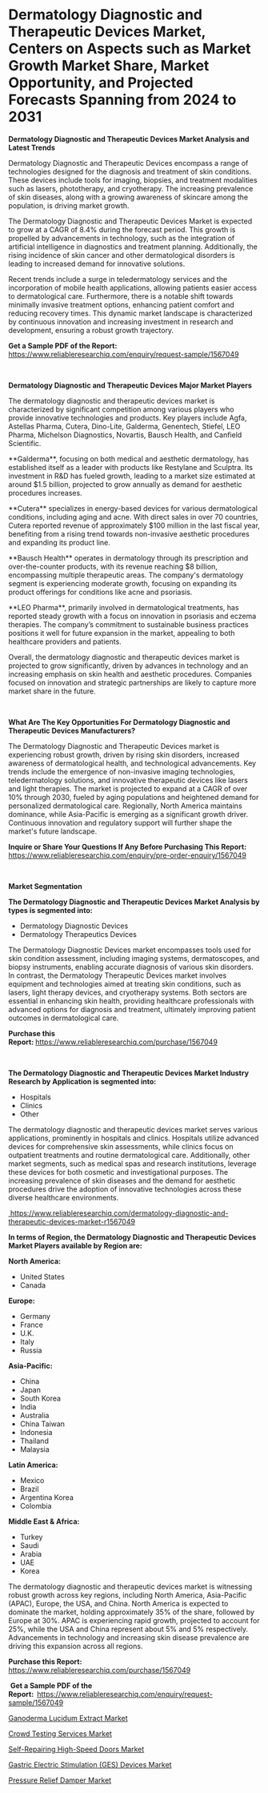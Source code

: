 <p><h1>Dermatology Diagnostic and Therapeutic Devices Market, Centers on Aspects such as Market Growth Market Share, Market Opportunity, and Projected Forecasts Spanning from 2024 to 2031</h1></p><p><strong>Dermatology Diagnostic and Therapeutic Devices Market Analysis and Latest Trends</strong></p>
<p><p>Dermatology Diagnostic and Therapeutic Devices encompass a range of technologies designed for the diagnosis and treatment of skin conditions. These devices include tools for imaging, biopsies, and treatment modalities such as lasers, phototherapy, and cryotherapy. The increasing prevalence of skin diseases, along with a growing awareness of skincare among the population, is driving market growth.</p><p>The Dermatology Diagnostic and Therapeutic Devices Market is expected to grow at a CAGR of 8.4% during the forecast period. This growth is propelled by advancements in technology, such as the integration of artificial intelligence in diagnostics and treatment planning. Additionally, the rising incidence of skin cancer and other dermatological disorders is leading to increased demand for innovative solutions.</p><p>Recent trends include a surge in teledermatology services and the incorporation of mobile health applications, allowing patients easier access to dermatological care. Furthermore, there is a notable shift towards minimally invasive treatment options, enhancing patient comfort and reducing recovery times. This dynamic market landscape is characterized by continuous innovation and increasing investment in research and development, ensuring a robust growth trajectory.</p></p>
<p><strong>Get a Sample PDF of the Report:&nbsp;</strong> <a href="https://www.reliableresearchiq.com/enquiry/request-sample/1567049">https://www.reliableresearchiq.com/enquiry/request-sample/1567049</a></p>
<p>&nbsp;</p>
<p><strong>Dermatology Diagnostic and Therapeutic Devices Major Market Players</strong></p>
<p><p>The dermatology diagnostic and therapeutic devices market is characterized by significant competition among various players who provide innovative technologies and products. Key players include Agfa, Astellas Pharma, Cutera, Dino-Lite, Galderma, Genentech, Stiefel, LEO Pharma, Michelson Diagnostics, Novartis, Bausch Health, and Canfield Scientific.</p><p>**Galderma**, focusing on both medical and aesthetic dermatology, has established itself as a leader with products like Restylane and Sculptra. Its investment in R&D has fueled growth, leading to a market size estimated at around $1.5 billion, projected to grow annually as demand for aesthetic procedures increases.</p><p>**Cutera** specializes in energy-based devices for various dermatological conditions, including aging and acne. With direct sales in over 70 countries, Cutera reported revenue of approximately $100 million in the last fiscal year, benefiting from a rising trend towards non-invasive aesthetic procedures and expanding its product line.</p><p>**Bausch Health** operates in dermatology through its prescription and over-the-counter products, with its revenue reaching $8 billion, encompassing multiple therapeutic areas. The company's dermatology segment is experiencing moderate growth, focusing on expanding its product offerings for conditions like acne and psoriasis.</p><p>**LEO Pharma**, primarily involved in dermatological treatments, has reported steady growth with a focus on innovation in psoriasis and eczema therapies. The company’s commitment to sustainable business practices positions it well for future expansion in the market, appealing to both healthcare providers and patients.</p><p>Overall, the dermatology diagnostic and therapeutic devices market is projected to grow significantly, driven by advances in technology and an increasing emphasis on skin health and aesthetic procedures. Companies focused on innovation and strategic partnerships are likely to capture more market share in the future.</p></p>
<p>&nbsp;</p>
<p><strong>What Are The Key Opportunities For Dermatology Diagnostic and Therapeutic Devices Manufacturers?</strong></p>
<p><p>The Dermatology Diagnostic and Therapeutic Devices market is experiencing robust growth, driven by rising skin disorders, increased awareness of dermatological health, and technological advancements. Key trends include the emergence of non-invasive imaging technologies, teledermatology solutions, and innovative therapeutic devices like lasers and light therapies. The market is projected to expand at a CAGR of over 10% through 2030, fueled by aging populations and heightened demand for personalized dermatological care. Regionally, North America maintains dominance, while Asia-Pacific is emerging as a significant growth driver. Continuous innovation and regulatory support will further shape the market's future landscape.</p></p>
<p><strong>Inquire or Share Your Questions If Any Before Purchasing This Report:</strong> <a href="https://www.reliableresearchiq.com/enquiry/pre-order-enquiry/1567049">https://www.reliableresearchiq.com/enquiry/pre-order-enquiry/1567049</a></p>
<p>&nbsp;</p>
<p><strong>Market Segmentation</strong></p>
<p><strong>The Dermatology Diagnostic and Therapeutic Devices Market Analysis by types is segmented into:</strong></p>
<p><ul><li>Dermatology Diagnostic Devices</li><li>Dermatology Therapeutics Devices</li></ul></p>
<p><p>The Dermatology Diagnostic Devices market encompasses tools used for skin condition assessment, including imaging systems, dermatoscopes, and biopsy instruments, enabling accurate diagnosis of various skin disorders. In contrast, the Dermatology Therapeutic Devices market involves equipment and technologies aimed at treating skin conditions, such as lasers, light therapy devices, and cryotherapy systems. Both sectors are essential in enhancing skin health, providing healthcare professionals with advanced options for diagnosis and treatment, ultimately improving patient outcomes in dermatological care.</p></p>
<p><strong>Purchase this Report:&nbsp;</strong><a href="https://www.reliableresearchiq.com/purchase/1567049">https://www.reliableresearchiq.com/purchase/1567049</a></p>
<p>&nbsp;</p>
<p><strong>The Dermatology Diagnostic and Therapeutic Devices Market Industry Research by Application is segmented into:</strong></p>
<p><ul><li>Hospitals</li><li>Clinics</li><li>Other</li></ul></p>
<p><p>The dermatology diagnostic and therapeutic devices market serves various applications, prominently in hospitals and clinics. Hospitals utilize advanced devices for comprehensive skin assessments, while clinics focus on outpatient treatments and routine dermatological care. Additionally, other market segments, such as medical spas and research institutions, leverage these devices for both cosmetic and investigational purposes. The increasing prevalence of skin diseases and the demand for aesthetic procedures drive the adoption of innovative technologies across these diverse healthcare environments.</p></p>
<p><a href="https://www.reliableresearchiq.com/dermatology-diagnostic-and-therapeutic-devices-market-r1567049">&nbsp;https://www.reliableresearchiq.com/dermatology-diagnostic-and-therapeutic-devices-market-r1567049</a></p>
<p><strong>In terms of Region, the Dermatology Diagnostic and Therapeutic Devices Market Players available by Region are:</strong></p>
<p>
    <p> <strong> North America: </strong>
        <ul>
            <li>United States</li>
            <li>Canada</li>
        </ul>
        </p> 
    <p> <strong> Europe: </strong>
        <ul>
            <li>Germany</li>
            <li>France</li>
            <li>U.K.</li>
            <li>Italy</li>
            <li>Russia</li>
        </ul>
        </p> 
    <p> <strong> Asia-Pacific: </strong>
        <ul>
            <li>China</li>
            <li>Japan</li>
            <li>South Korea</li>
            <li>India</li>
            <li>Australia</li>
            <li>China Taiwan</li>
            <li>Indonesia</li>
            <li>Thailand</li>
            <li>Malaysia</li>
        </ul>
        </p> 
    <p> <strong> Latin America: </strong>
        <ul>
            <li>Mexico</li>
            <li>Brazil</li>
            <li>Argentina Korea</li>
            <li>Colombia</li>
        </ul>
        </p> 
    <p> <strong> Middle East & Africa: </strong>
        <ul>
            <li>Turkey</li>
            <li>Saudi</li>
            <li>Arabia</li>
            <li>UAE</li>
            <li>Korea</li>
        </ul>
    </p>
    </p>
<p><p>The dermatology diagnostic and therapeutic devices market is witnessing robust growth across key regions, including North America, Asia-Pacific (APAC), Europe, the USA, and China. North America is expected to dominate the market, holding approximately 35% of the share, followed by Europe at 30%. APAC is experiencing rapid growth, projected to account for 25%, while the USA and China represent about 5% and 5% respectively. Advancements in technology and increasing skin disease prevalence are driving this expansion across all regions.</p></p>
<p><strong>Purchase this Report: </strong><a href="https://www.reliableresearchiq.com/purchase/1567049">https://www.reliableresearchiq.com/purchase/1567049</a></p>
<p>&nbsp;<strong>Get a Sample PDF of the Report:&nbsp;&nbsp;</strong><a href="https://www.reliableresearchiq.com/enquiry/request-sample/1567049">https://www.reliableresearchiq.com/enquiry/request-sample/1567049</a></p>
<p><strong></strong></p>
<p><p><a href="https://www.linkedin.com/pulse/global-ganoderma-lucidum-extract-market-share-growth-6ckkc?trackingId=kexDTYPtTDO8sAR%2B%2BAh1tg%3D%3D">Ganoderma Lucidum Extract Market</a></p><p><a href="https://www.linkedin.com/pulse/how-crowd-testing-services-market-changing-from-2024-2031-mu4je?trackingId=Z7I9TexhSjSTdQRDAjwJyQ%3D%3D">Crowd Testing Services Market</a></p><p><a href="https://issuu.com/reportprime-2/docs/self-repairing-high-speed-doors-mar_99d04a02b17252">Self-Repairing High-Speed Doors Market</a></p><p><a href="https://github.com/HaroldWalker405/Market-Research-Report-List-1/blob/main/gastric-electric-stimulation-ges-devices-market.md">Gastric Electric Stimulation (GES) Devices Market</a></p><p><a href="https://issuu.com/reportprime-2/docs/pressure-relief-damper-market-size-_586267d8f37b8f">Pressure Relief Damper Market</a></p></p>
